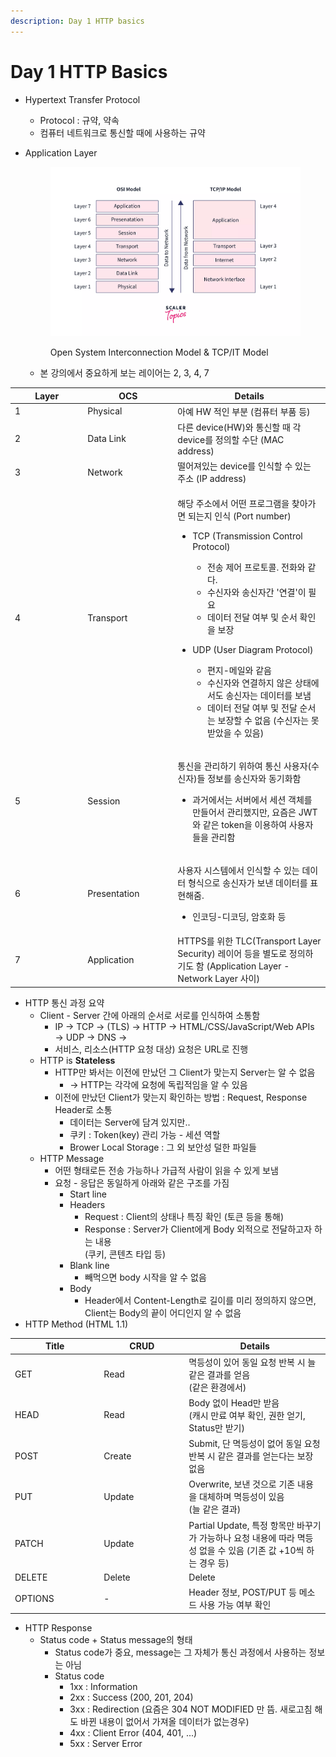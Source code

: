 ```yaml
---
description: Day 1 HTTP basics
---
```


# Day 1 HTTP Basics

* Hypertext Transfer Protocol
  * Protocol : 규약, 약속
  * 컴퓨터 네트워크로 통신할 때에 사용하는 규약
*   Application Layer

    <figure><img src="../../.gitbook/assets/application-layer-diagram.webp" alt=""><figcaption><p>Open System Interconnection Model &#x26; TCP/IT Model</p></figcaption></figure>

    * 본 강의에서 중요하게 보는 레이어는 2, 3, 4, 7

<table><thead><tr><th width="102.33333333333331">Layer</th><th width="130">OCS</th><th>Details</th></tr></thead><tbody><tr><td>1</td><td>Physical</td><td>아예 HW 적인 부분 (컴퓨터 부품 등)</td></tr><tr><td>2</td><td>Data Link</td><td>다른 device(HW)와 통신할 때 각 device를 정의할 수단 (MAC address)</td></tr><tr><td>3</td><td>Network</td><td>떨어져있는 device를 인식할 수 있는 주소 (IP address)</td></tr><tr><td>4</td><td>Transport</td><td><p>해당 주소에서 어떤 프로그램을 찾아가면 되는지 인식 (Port number)</p><ul><li><p>TCP (Transmission Control Protocol)</p><ul><li>전송 제어 프로토콜. 전화와 같다.</li><li>수신자와 송신자간 '연결'이 필요</li><li>데이터 전달 여부 및 순서 확인을 보장</li></ul></li><li><p>UDP (User Diagram Protocol)</p><ul><li>편지-메일와 같음</li><li>수신자와 연결하지 않은 상태에서도 송신자는 데이터를 보냄</li><li>데이터 전달 여부 및 전달 순서는 보장할 수 없음 (수신자는 못 받았을 수 있음)</li></ul></li></ul></td></tr><tr><td>5</td><td>Session</td><td><p>통신을 관리하기 위하여 통신 사용자(수신자)들 정보를 송신자와 동기화함</p><ul><li>과거에서는 서버에서 세션 객체를 만들어서 관리했지만, 요즘은 JWT와 같은 token을 이용하여 사용자들을 관리함</li></ul></td></tr><tr><td>6</td><td>Presentation</td><td><p>사용자 시스템에서 인식할 수 있는 데이터 형식으로 송신자가 보낸 데이터를 표현해줌.</p><ul><li>인코딩-디코딩, 암호화 등</li></ul></td></tr><tr><td>7</td><td>Application</td><td>HTTPS를 위한 TLC(Transport Layer Security) 레이어 등을 별도로 정의하기도 함 (Application Layer - Network Layer 사이)</td></tr></tbody></table>

* HTTP 통신 과정 요약
  * Client - Server 간에 아래의 순서로 서로를 인식하여 소통함
    * IP -> TCP -> (TLS) -> HTTP -> HTML/CSS/JavaScript/Web APIs\
      &#x20;    \-> UDP -> DNS  ->
    * 서비스, 리소스(HTTP 요청 대상) 요청은 URL로 진행
  * HTTP is **Stateless**
    * HTTP만 봐서는 이전에 만났던 그  Client가 맞는지 Server는 알 수 없음
      * \-> HTTP는 각각에 요청에 독립적임을 알 수 있음
    * 이전에 만났던 Client가 맞는지 확인하는 방법 : Request, Response Header로 소통
      * 데이터는 Server에 담겨 있지만..
      * 쿠키 : Token(key) 관리 가능 - 세션 역할
      * Brower Local Storage : 그 외 보안성 덜한 파일들
  * HTTP Message
    * 어떤 형태로든 전송 가능하나 가급적 사람이 읽을 수 있게 보냄
    * 요청 - 응답은 동일하게 아래와 같은 구조를 가짐
      * Start line
      * Headers
        * Request : Client의 상태나 특징 확인 (토큰 등을 통해)
        * Response : Server가 Client에게 Body 외적으로 전달하고자 하는 내용\
          (쿠키, 콘텐츠 타입 등)
      * Blank line
        * 빼먹으면 body 시작을 알 수 없음
      * Body
        * Header에서 Content-Length로 길이를 미리 정의하지 않으면, Client는 Body의 끝이 어디인지 알 수 없음
* HTTP Method (HTML 1.1)

<table><thead><tr><th width="128.33333333333331">Title</th><th width="122">CRUD</th><th>Details</th></tr></thead><tbody><tr><td>GET</td><td>Read</td><td>멱등성이 있어 동일 요청 반복 시 늘 같은 결과를 얻음<br>(같은 환경에서)</td></tr><tr><td>HEAD</td><td>Read</td><td>Body 없이 Head만 받음<br>(캐시 만료 여부 확인, 권한 얻기, Status만 받기)</td></tr><tr><td>POST</td><td>Create</td><td>Submit, 단 멱등성이 없어 동일 요청 반복 시 같은 결과를 얻는다는 보장 없음</td></tr><tr><td>PUT</td><td>Update</td><td>Overwrite, 보낸 것으로 기존 내용을 대체하며 멱등성이 있음<br>(늘 같은 결과)</td></tr><tr><td>PATCH</td><td>Update</td><td>Partial Update, 특정 항목만 바꾸기가 가능하나 요청 내용에 따라 멱등성 없을 수 있음 (기존 값 +10씩 하는 경우 등)</td></tr><tr><td>DELETE</td><td>Delete</td><td>Delete</td></tr><tr><td>OPTIONS</td><td>-</td><td>Header 정보, POST/PUT 등 메소드 사용 가능 여부 확인</td></tr></tbody></table>

* HTTP Response
  * Status code + Status message의 형태
    * Status code가 중요, message는 그 자체가 통신 과정에서 사용하는 정보는 아님
    * Status code
      * 1xx : Information
      * 2xx : Success (200, 201, 204)
      * 3xx : Redirection (요즘은 304 NOT MODIFIED 만 뜸. 새로고침 해도 바뀐 내용이 없어서 가져올 데이터가 없는경우)
      * 4xx : Client Error (404, 401, ...)
      * 5xx : Server Error
